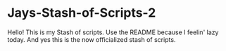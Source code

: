# Jays-Stash-of-Scripts-2
Hello! This is my Stash of scripts. Use the README because I feelin' lazy today. And yes this is the now officialized stash of scripts.
